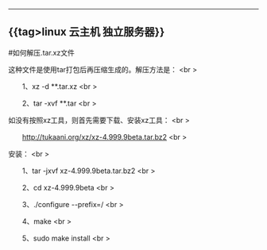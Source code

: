 <!-- --- title: 如何解压.tar.xz文件 -->
---
{{tag>linux 云主机 独立服务器}}
---
#如何解压.tar.xz文件

这种文件是使用tar打包后再压缩生成的。解压方法是： <br \> 

　　1、xz -d **.tar.xz <br \>

　　2、tar -xvf **.tar <br \>

如没有按照xz工具，则首先需要下载、安装xz工具： <br \>

　　http://tukaani.org/xz/xz-4.999.9beta.tar.bz2 <br \>

安装： <br \>

　　1、tar -jxvf xz-4.999.9beta.tar.bz2 <br \>

　　2、cd xz-4.999.9beta <br \>

　　3、./configure --prefix=/ <br \>

　　4、make <br \>

　　5、sudo make install <br \>